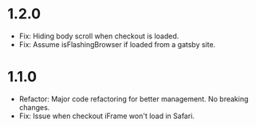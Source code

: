 # 1.2.0

- Fix: Hiding body scroll when checkout is loaded.
- Fix: Assume isFlashingBrowser if loaded from a gatsby site.

# 1.1.0

- Refactor: Major code refactoring for better management. No breaking changes.
- Fix: Issue when checkout iFrame won't load in Safari.
